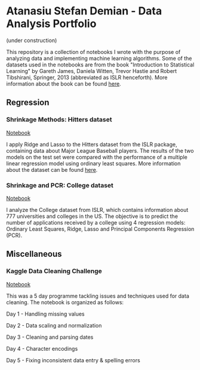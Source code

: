 # Atanasiu Stefan Demian - Data Analysis Portfolio
(under construction)

This repository is a collection of notebooks I wrote with the purpose of analyzing data and implementing machine learning algorithms. Some of the datasets used in the notebooks are from the book "Introduction to Statistical Learning" by Gareth James, Daniela Witten, Trevor Hastie and Robert Tibshirani, Springer, 2013 (abbreviated as ISLR henceforth). More information about the book can be found [here](http://www-bcf.usc.edu/~gareth/ISL/).

## Regression

### Shrinkage Methods: Hitters dataset
[Notebook](https://nbviewer.jupyter.org/github/AtanasiuDemian/Introduction-to-Statistical-Learning---Python/blob/master/Hitters.ipynb)

I apply Ridge and Lasso to the Hitters dataset from the ISLR package, containing data about Major League Baseball players. The results of the two models on the test set were compared with the performance of a multiple linear regression model using ordinary least squares. More information about the dataset can be found [here](https://rdrr.io/cran/ISLR/man/Hitters.html).

### Shrinkage and PCR: College dataset
[Notebook](https://nbviewer.jupyter.org/github/AtanasiuDemian/Introduction-to-Statistical-Learning---Python/blob/master/College.ipynb)

I analyze the College dataset from ISLR, which contains information about 777 universities and colleges in the US. The objective is to predict the number of applications received by a college using 4 regression models: Ordinary Least Squares, Ridge, Lasso and Principal Components Regression (PCR).

## Miscellaneous

### Kaggle Data Cleaning Challenge
[Notebook](https://www.kaggle.com/tanidemian/data-cleaning)

This was a 5 day programme tackling issues and techniques used for data cleaning. The notebook is organized as follows:

Day 1 - Handling missing values

Day 2 - Data scaling and normalization

Day 3 - Cleaning and parsing dates

Day 4 - Character encodings

Day 5 - Fixing inconsistent data entry & spelling errors
